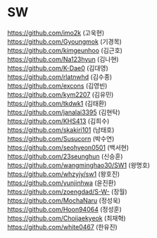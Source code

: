 # SW
https://github.com/imo2k (고욱현) <br>
https://github.com/Gyoungmok (기경목)<br>
https://github.com/kimgeunhoo (김근호)<br>
https://github.com/Na123hyun (김나현)<br>
https://github.com/K-Dae0 (김대영)<br>
https://github.com/rlatnwhd (김수종)<br>
https://github.com/excons (김영빈)<br>
https://github.com/kym2207 (김유민)<br>
https://github.com/tkdwk1 (김태환)<br>
https://github.com/janalai3395 (김현탁)<br>
https://github.com/KHS413 (김희수)<br>
https://github.com/skakiri101 (남태호)<br>
https://github.com/Susucorn (박수연)<br>
https://github.com/seohyeon0501 (백서현)<br>
https://github.com/23seunghun (신승훈)<br>
https://github.com/wangminghao30/SW1 (왕명호)<br>
https://github.com/whzyjy/sw1 (왕호진)<br>
https://github.com/yunjinhwa (윤진환)<br>
https://github.com/zoengdad/S-W- (장월)<br>
https://github.com/MochaNaru (정성욱)<br>
https://github.com/Hoon94064 (정성훈)<br>
https://github.com/Choijaekyeok (최재혁)<br>
https://github.com/white0467 (한유진)<br>
